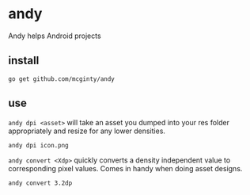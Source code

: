 # andy
Andy helps Android projects

## install
```
go get github.com/mcginty/andy
```

## use
`andy dpi <asset>` will take an asset you dumped into your res folder appropriately and resize for any lower densities.
```
andy dpi icon.png
```

`andy convert <Xdp>` quickly converts a density independent value to corresponding pixel values. Comes in handy when doing asset designs.

```
andy convert 3.2dp
```
